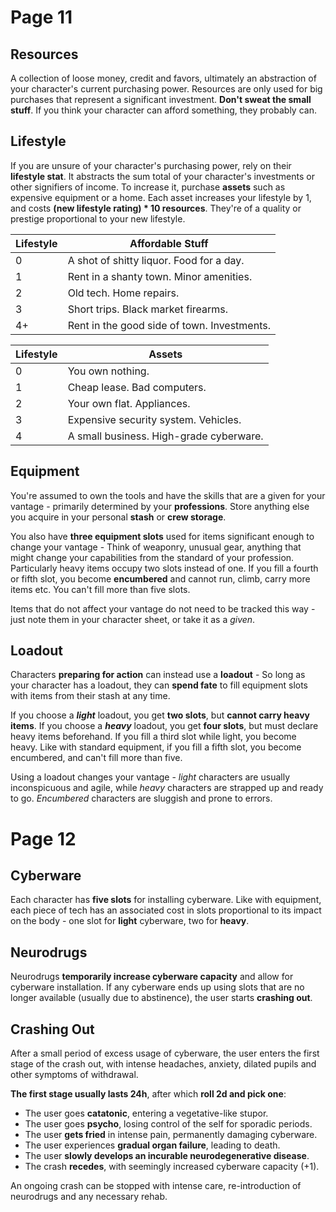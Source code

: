 # Page 11

## Resources

A collection of loose money, credit and favors, ultimately an abstraction of your character's current purchasing power. Resources are only used for big purchases that represent a significant investment. **Don't sweat the small stuff**. If you think your character can afford something, they probably can.

## Lifestyle

If you are unsure of your character's purchasing power, rely on their **lifestyle stat**. It abstracts the sum total of your character's investments or other signifiers of income. To increase it, purchase **assets** such as expensive equipment or a home. Each asset increases your lifestyle by 1, and costs **(new lifestyle rating) \* 10 resources**. They're of a quality or prestige proportional to your new lifestyle.

| Lifestyle | Affordable Stuff                            |
| --------- | ------------------------------------------- |
| 0         | A shot of shitty liquor. Food for a day.    |
| 1         | Rent in a shanty town. Minor amenities.     |
| 2         | Old tech. Home repairs.                     |
| 3         | Short trips. Black market firearms.         |
| 4+        | Rent in the good side of town. Investments. |

| Lifestyle | Assets                                  |
| --------- | --------------------------------------- |
| 0         | You own nothing.                        |
| 1         | Cheap lease. Bad computers.             |
| 2         | Your own flat. Appliances.              |
| 3         | Expensive security system. Vehicles.    |
| 4         | A small business. High-grade cyberware. |

## Equipment

You're assumed to own the tools and have the skills that are a given for your vantage - primarily determined by your **professions**. Store anything else you acquire in your personal **stash** or **crew storage**.

You also have **three equipment slots** used for items significant enough to change your vantage - Think of weaponry, unusual gear, anything that might change your capabilities from the standard of your profession. Particularly heavy items occupy two slots instead of one. If you fill a fourth or fifth slot, you become **encumbered** and cannot run, climb, carry more items etc. You can't fill more than five slots.

Items that do not affect your vantage do not need to be tracked this way - just note them in your character sheet, or take it as a _given_.

## Loadout

Characters **preparing for action** can instead use a **loadout** - So long as your character has a loadout, they can **spend fate** to fill equipment slots with items from their stash at any time.

If you choose a **_light_** loadout, you get **two slots**, but **cannot carry heavy items**. If you choose a **_heavy_** loadout, you get **four slots**, but must declare heavy items beforehand. If you fill a third slot while light, you become heavy. Like with standard equipment, if you fill a fifth slot, you become encumbered, and can't fill more than five.

Using a loadout changes your vantage - _light_ characters are usually inconspicuous and agile, while _heavy_ characters are strapped up and ready to go. _Encumbered_ characters are sluggish and prone to errors.

# Page 12

## Cyberware

Each character has **five slots** for installing cyberware. Like with equipment, each piece of tech has an associated cost in slots proportional to its impact on the body - one slot for **light** cyberware, two for **heavy**.

## Neurodrugs

Neurodrugs **temporarily increase cyberware capacity** and allow for cyberware installation. If any cyberware ends up using slots that are no longer available (usually due to abstinence), the user starts **crashing out**.

## Crashing Out

After a small period of excess usage of cyberware, the user enters the first stage of the crash out, with intense headaches, anxiety, dilated pupils and other symptoms of withdrawal.

**The first stage usually lasts 24h**, after which **roll 2d and pick one**:

- The user goes **catatonic**, entering a vegetative-like stupor.
- The user goes **psycho**, losing control of the self for sporadic periods.
- The user **gets fried** in intense pain, permanently damaging cyberware.
- The user experiences **gradual organ failure**, leading to death.
- The user **slowly develops an incurable neurodegenerative disease**.
- The crash **recedes**, with seemingly increased cyberware capacity (+1).

An ongoing crash can be stopped with intense care, re-introduction of neurodrugs and any necessary rehab.
